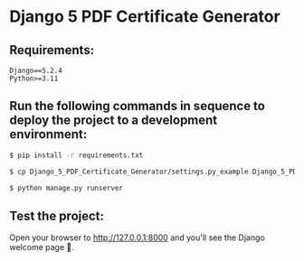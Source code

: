 # Django 5 PDF Certificate Generator

## Requirements:
```
Django==5.2.4
Python>=3.11
```

## Run the following commands in sequence to deploy the project to a development environment:

```bash
$ pip install -r requirements.txt

$ cp Django_5_PDF_Certificate_Generator/settings.py_example Django_5_PDF_Certificate_Generator/settings.py

$ python manage.py runserver
```

## Test the project:

Open your browser to http://127.0.0.1:8000 and you'll see the Django welcome
page 🚀.
